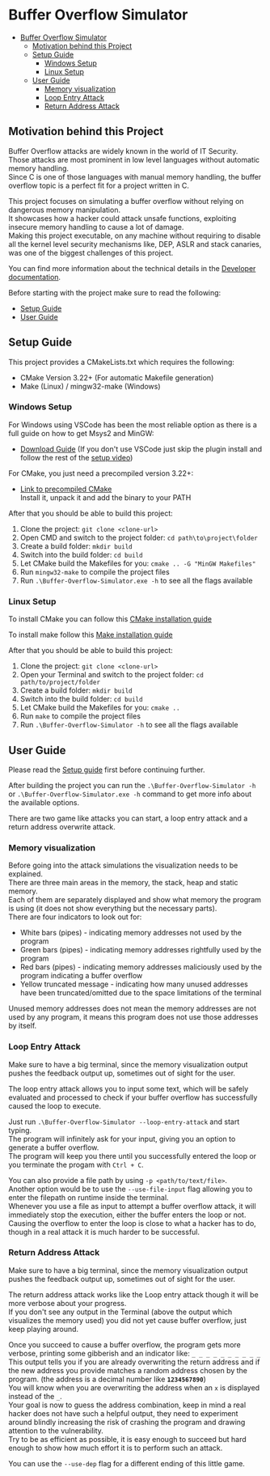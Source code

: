 # Buffer Overflow Simulator

<!-- TOC -->
* [Buffer Overflow Simulator](#buffer-overflow-simulator)
  * [Motivation behind this Project](#motivation-behind-this-project)
  * [Setup Guide](#setup-guide)
    * [Windows Setup](#windows-setup)
    * [Linux Setup](#linux-setup)
  * [User Guide](#user-guide)
    * [Memory visualization](#memory-visualization)
    * [Loop Entry Attack](#loop-entry-attack)
    * [Return Address Attack](#return-address-attack)
<!-- TOC -->

## Motivation behind this Project

Buffer Overflow attacks are widely known in the world of IT Security.  
Those attacks are most prominent in low level languages without automatic memory handling.  
Since C is one of those languages with manual memory handling, the buffer overflow topic is a perfect fit for a project written in C.

This project focuses on simulating a buffer overflow without relying on dangerous memory manipulation.  
It showcases how a hacker could attack unsafe functions, exploiting insecure memory handling to cause a lot of damage.  
Making this project executable, on any machine without requiring to disable all the kernel level security mechanisms like,
DEP, ASLR and stack canaries, was one of the biggest challenges of this project.

You can find more information about the technical details in the [Developer documentation](DeveloperDocumentation.md).

Before starting with the project make sure to read the following:
 - [Setup Guide](#setup-guide)
 - [User Guide](#user-guide)

## Setup Guide

This project provides a CMakeLists.txt which requires the following:
 - CMake Version 3.22+ (For automatic Makefile generation)
 - Make (Linux) / mingw32-make (Windows)

### Windows Setup

For Windows using VSCode has been the most reliable option as there is a full guide on how to get Msys2 and MinGW:
- [Download Guide](https://code.visualstudio.com/docs/cpp/config-mingw) (If you don't use VSCode just skip the plugin install and follow the rest of the [setup video](https://code.visualstudio.com/docs/cpp/config-mingw#_installing-the-mingww64-toolchain))

For CMake, you just need a precompiled version 3.22+:
 - [Link to precompiled CMake](https://cmake.org/download/#latest)  
   Install it, unpack it and add the binary to your PATH

After that you should be able to build this project:
1. Clone the project: `git clone <clone-url>`
2. Open CMD and switch to the project folder: `cd path\to\project\folder`
3. Create a build folder: `mkdir build`
4. Switch into the build folder: `cd build`
5. Let CMake build the Makefiles for you: `cmake .. -G "MinGW Makefiles"`
6. Run `mingw32-make` to compile the project files
7. Run `.\Buffer-Overflow-Simulator.exe -h` to see all the flags available

### Linux Setup
To install CMake you can follow this [CMake installation guide](https://askubuntu.com/a/865294) 

To install make follow this [Make installation guide](https://askubuntu.com/a/272020)

After that you should be able to build this project:
1. Clone the project: `git clone <clone-url>`
2. Open your Terminal and switch to the project folder: `cd path/to/project/folder`
3. Create a build folder: `mkdir build`
4. Switch into the build folder: `cd build`
5. Let CMake build the Makefiles for you: `cmake ..`
6. Run `make` to compile the project files
7. Run `.\Buffer-Overflow-Simulator -h` to see all the flags available

## User Guide

Please read the [Setup guide](#setup-guide) first before continuing further.

After building the project you can run the `.\Buffer-Overflow-Simulator -h` or `.\Buffer-Overflow-Simulator.exe -h` command to get more info about the available options.

There are two game like attacks you can start, a loop entry attack and a return address overwrite attack.

### Memory visualization

Before going into the attack simulations the visualization needs to be explained.  
There are three main areas in the memory, the stack, heap and static memory.  
Each of them are separately displayed and show what memory the program is using (it does not show everything but the necessary parts).  
There are four indicators to look out for:
 - White bars (pipes) - indicating memory addresses not used by the program
 - Green bars (pipes) - indicating memory addresses rightfully used by the program
 - Red bars (pipes) - indicating memory addresses maliciously used by the program indicating a buffer overflow
 - Yellow truncated message - indicating how many unused addresses have been truncated/omitted due to the space limitations of the terminal

Unused memory addresses does not mean the memory addresses are not used by any program, it means this program does not use those addresses by itself.

### Loop Entry Attack

Make sure to have a big terminal, since the memory visualization output pushes the feedback output up, sometimes out of sight for the user.

The loop entry attack allows you to input some text, which will be safely evaluated and processed to check if your buffer overflow has successfully caused the loop to execute.

Just run `.\Buffer-Overflow-Simulator --loop-entry-attack` and start typing.  
The program will infinitely ask for your input, giving you an option to generate a buffer overflow.  
The program will keep you there until you successfully entered the loop or you terminate the progam with `Ctrl + C`.

You can also provide a file path by using `-p <path/to/text/file>`.  
Another option would be to use the `--use-file-input` flag allowing you to enter the filepath on runtime inside the terminal.  
Whenever you use a file as input to attempt a buffer overflow attack, it will immediately stop the execution, either the buffer enters the loop or not.  
Causing the overflow to enter the loop is close to what a hacker has to do, though in a real attack it is much harder to be successful.

### Return Address Attack

Make sure to have a big terminal, since the memory visualization output pushes the feedback output up, sometimes out of sight for the user.

The return address attack works like the Loop entry attack though it will be more verbose about your progress.  
If you don't see any output in the Terminal (above the output which visualizes the memory used) you did not yet cause buffer overflow, just keep playing around.

Once you succeed to cause a buffer overflow, the program gets more verbose, printing some gibberish and an indicator like: `_ _ _ _ _ _ _ _ _ _`  
This output tells you if you are already overwriting the return address and if the new address you provide matches a random address chosen by the program.  (the address is a decimal number like **`1234567890`**)  
You will know when you are overwriting the address when an `x` is displayed instead of the `_`.  
Your goal is now to guess the address combination, keep in mind a real hacker does not have such a helpful output, they need to experiment around blindly increasing the risk of crashing the program and drawing attention to the vulnerability.  
Try to be as efficient as possible, it is easy enough to succeed but hard enough to show how much effort it is to perform such an attack.

You can use the `--use-dep` flag for a different ending of this little game.